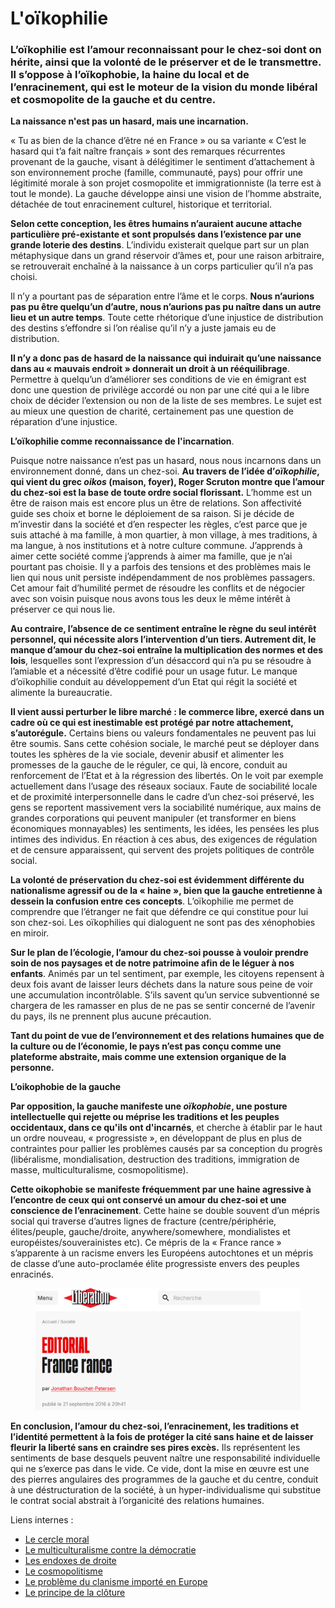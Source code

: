 # L'oïkophilie

### L’oïkophilie est l’amour reconnaissant pour le chez-soi dont on hérite, ainsi que la volonté de le préserver et de le transmettre. Il s’oppose à l’oïkophobie, la haine du local et de l’enracinement, qui est le moteur de la vision du monde libéral et cosmopolite de la gauche et du centre.

**La naissance n'est pas un hasard, mais une incarnation.**

« Tu as bien de la chance d’être né en France » ou sa variante « C’est le hasard qui t’a fait naître français » sont des remarques récurrentes provenant de la gauche, visant à délégitimer le sentiment d’attachement à son environnement proche (famille, communauté, pays) pour offrir une légitimité morale à son projet cosmopolite et immigrationniste (la terre est à tout le monde). La gauche développe ainsi une vision de l’homme abstraite, détachée de tout enracinement culturel, historique et territorial.

**Selon cette conception, les êtres humains n’auraient aucune attache particulière pré-existante et sont propulsés dans l’existence par une grande loterie des destins**. L’individu existerait quelque part sur un plan métaphysique dans un grand réservoir d’âmes et, pour une raison arbitraire, se retrouverait enchaîné à la naissance à un corps particulier qu’il n’a pas choisi.

Il n’y a pourtant pas de séparation entre l’âme et le corps. **Nous n’aurions pas pu être quelqu’un d’autre, nous n’aurions pas pu naître dans un autre lieu et un autre temps**. Toute cette rhétorique d’une injustice de distribution des destins s’effondre si l’on réalise qu’il n’y a juste jamais eu de distribution.

**Il n’y a donc pas de hasard de la naissance qui induirait qu’une naissance dans au « mauvais endroit » donnerait un droit à un rééquilibrage**. Permettre à quelqu’un d’améliorer ses conditions de vie en émigrant est donc une question de privilège accordé ou non par une cité qui a le libre choix de décider l’extension ou non de la liste de ses membres. Le sujet est au mieux une question de charité, certainement pas une question de réparation d’une injustice.



**L’oïkophilie comme reconnaissance de l'incarnation**.

Puisque notre naissance n’est pas un hasard, nous nous incarnons dans un environnement donné, dans un chez-soi. **Au travers de l’idée d’**_**oïkophilie**_**, qui vient du grec&#x20;**_**oikos**_**&#x20;(maison, foyer), Roger Scruton montre que l’amour du chez-soi est la base de toute ordre social florissant.** L’homme est un être de raison mais est encore plus un être de relations. Son affectivité guide ses choix et borne le déploiement de sa raison. Si je décide de m’investir dans la société et d’en respecter les règles, c’est parce que je suis attaché à ma famille, à mon quartier, à mon village, à mes traditions, à ma langue, à nos institutions et à notre culture commune. J’apprends à aimer cette société comme j’apprends à aimer ma famille, que je n’ai pourtant pas choisie. Il y a parfois des tensions et des problèmes mais le lien qui nous unit persiste indépendamment de nos problèmes passagers. Cet amour fait d’humilité permet de résoudre les conflits et de négocier avec son voisin puisque nous avons tous les deux le même intérêt à préserver ce qui nous lie.

**Au contraire, l’absence de ce sentiment entraîne le règne du seul intérêt personnel, qui nécessite alors l’intervention d’un tiers. Autrement dit, le manque d’amour du chez-soi entraîne la multiplication des normes et des lois**, lesquelles sont l’expression d’un désaccord qui n’a pu se résoudre à l’amiable et a nécessité d’être codifié pour un usage futur. Le manque d’oïkophilie conduit au développement d’un Etat qui régit la société et alimente la bureaucratie.

**Il vient aussi perturber le libre marché : le commerce libre, exercé dans un cadre où ce qui est inestimable est protégé par notre attachement, s’autorégule.** Certains biens ou valeurs fondamentales ne peuvent pas lui être soumis. Sans cette cohésion sociale, le marché peut se déployer dans toutes les sphères de la vie sociale, devenir abusif et alimenter les promesses de la gauche de le réguler, ce qui, là encore, conduit au renforcement de l’Etat et à la régression des libertés. On le voit par exemple actuellement dans l’usage des réseaux sociaux. Faute de sociabilité locale et de proximité interpersonnelle dans le cadre d’un chez-soi préservé, les gens se reportent massivement vers la sociabilité numérique, aux mains de grandes corporations qui peuvent manipuler (et transformer en biens économiques monnayables) les sentiments, les idées, les pensées les plus intimes des individus. En réaction à ces abus, des exigences de régulation et de censure apparaissent, qui servent des projets politiques de contrôle social.

&#x20;**La volonté de préservation du chez-soi est évidemment différente du nationalisme agressif ou de la « haine », bien que la gauche entretienne à dessein la confusion entre ces concepts**. L’oïkophilie me permet de comprendre que l’étranger ne fait que défendre ce qui constitue pour lui son chez-soi. Les oïkophilies qui dialoguent ne sont pas des xénophobies en miroir.

**Sur le plan de l’écologie, l’amour du chez-soi pousse à vouloir prendre soin de nos paysages et de notre patrimoine afin de le léguer à nos enfants**. Animés par un tel sentiment, par exemple, les citoyens repensent à deux fois avant de laisser leurs déchets dans la nature sous peine de voir une accumulation incontrôlable. S’ils savent qu’un service subventionné se chargera de les ramasser en plus de ne pas se sentir concerné de l’avenir du pays, ils ne prennent plus aucune précaution.

**Tant du point de vue de l’environnement et des relations humaines que de la culture ou de l’économie, le pays n’est pas conçu comme une plateforme abstraite, mais comme une extension organique de la personne.**



**L’oikophobie de la gauche**

**Par opposition, la gauche manifeste une&#x20;**_**oïkophobie**_**, une posture intellectuelle qui rejette ou méprise les traditions et les peuples occidentaux, dans ce qu'ils ont d'incarnés**, et cherche à établir par le haut un ordre nouveau, « progressiste », en développant de plus en plus de contraintes pour pallier les problèmes causés par sa conception du progrès (libéralisme, mondialisation, destruction des traditions, immigration de masse, multiculturalisme, cosmopolitisme).

**Cette oikophobie se manifeste fréquemment par une haine agressive à l’encontre de ceux qui ont conservé un amour du chez-soi et une conscience de l’enracinement**. Cette haine se double souvent d’un mépris social qui traverse d’autres lignes de fracture (centre/périphérie, élites/peuple, gauche/droite, anywhere/somewhere, mondialistes et européistes/souverainistes etc). Ce mépris de la « France rance » s’apparente à un racisme envers les Européens autochtones et un mépris de classe d’une auto-proclamée élite progressiste envers des peuples enracinés.

<figure><img src="../.gitbook/assets/image (27).png" alt=""><figcaption></figcaption></figure>

**En conclusion, l’amour du chez-soi, l’enracinement, les traditions et l’identité permettent à la fois de protéger la cité sans haine et de laisser fleurir la liberté sans en craindre ses pires excès.** Ils représentent les sentiments de base desquels peuvent naître une responsabilité individuelle qui ne s’exerce pas dans le vide. Ce vide, dont la mise en œuvre est une des pierres angulaires des programmes de la gauche et du centre, conduit à une déstructuration de la société, à un hyper-individualisme qui substitue le contrat social abstrait à l’organicité des relations humaines.



Liens internes :

* [Le cercle moral](../psychologie/le-cercle-moral.md)
* [Le multiculturalisme contre la démocratie](../societe/le-multiculturalisme-contre-la-democratie.md)
* [Les endoxes de droite](../les-endoxes-de-droite/)
* [Le cosmopolitisme](../anthropologie-et-civilisations/le-cosmopolitisme.md)
* [Le problème du clanisme importé en Europe](../anthropologie-et-civilisations/le-probleme-du-clanisme-importe-en-europe.md)
* [Le principe de la clôture](../argumentation/le-principe-de-la-cloture.md)

